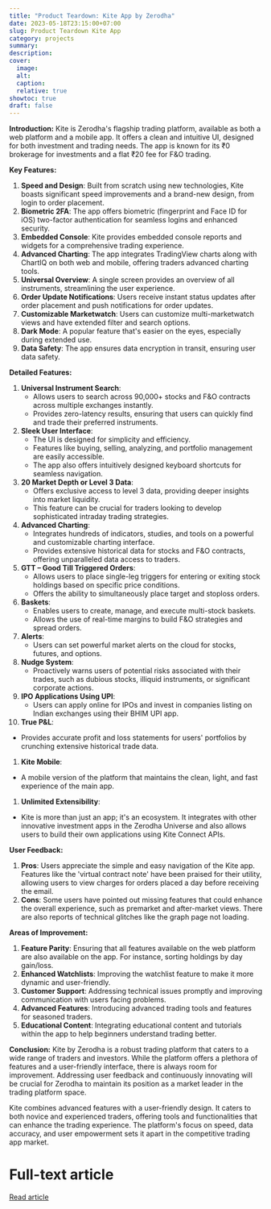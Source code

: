 ```yaml
---
title: "Product Teardown: Kite App by Zerodha"
date: 2023-05-18T23:15:00+07:00
slug: Product Teardown Kite App
category: projects
summary:
description:
cover:
  image:
  alt:
  caption:
  relative: true
showtoc: true
draft: false
---
```


**Introduction:**
Kite is Zerodha's flagship trading platform, available as both a web platform and a mobile app. It offers a clean and intuitive UI, designed for both investment and trading needs. The app is known for its ₹0 brokerage for investments and a flat ₹20 fee for F&O trading.

**Key Features:**

1. **Speed and Design**: Built from scratch using new technologies, Kite boasts significant speed improvements and a brand-new design, from login to order placement.
2. **Biometric 2FA**: The app offers biometric (fingerprint and Face ID for iOS) two-factor authentication for seamless logins and enhanced security.
3. **Embedded Console**: Kite provides embedded console reports and widgets for a comprehensive trading experience.
4. **Advanced Charting**: The app integrates TradingView charts along with ChartIQ on both web and mobile, offering traders advanced charting tools.
5. **Universal Overview**: A single screen provides an overview of all instruments, streamlining the user experience.
6. **Order Update Notifications**: Users receive instant status updates after order placement and push notifications for order updates.
7. **Customizable Marketwatch**: Users can customize multi-marketwatch views and have extended filter and search options.
8. **Dark Mode**: A popular feature that's easier on the eyes, especially during extended use.
9. **Data Safety**: The app ensures data encryption in transit, ensuring user data safety.

**Detailed Features:**

1. **Universal Instrument Search**:
    - Allows users to search across 90,000+ stocks and F&O contracts across multiple exchanges instantly.
    - Provides zero-latency results, ensuring that users can quickly find and trade their preferred instruments.
2. **Sleek User Interface**:
    - The UI is designed for simplicity and efficiency.
    - Features like buying, selling, analyzing, and portfolio management are easily accessible.
    - The app also offers intuitively designed keyboard shortcuts for seamless navigation.
3. **20 Market Depth or Level 3 Data**:
    - Offers exclusive access to level 3 data, providing deeper insights into market liquidity.
    - This feature can be crucial for traders looking to develop sophisticated intraday trading strategies.
4. **Advanced Charting**:
    - Integrates hundreds of indicators, studies, and tools on a powerful and customizable charting interface.
    - Provides extensive historical data for stocks and F&O contracts, offering unparalleled data access to traders.
5. **GTT – Good Till Triggered Orders**:
    - Allows users to place single-leg triggers for entering or exiting stock holdings based on specific price conditions.
    - Offers the ability to simultaneously place target and stoploss orders.
6. **Baskets**:
    - Enables users to create, manage, and execute multi-stock baskets.
    - Allows the use of real-time margins to build F&O strategies and spread orders.
7. **Alerts**:
    - Users can set powerful market alerts on the cloud for stocks, futures, and options.
8. **Nudge System**:
    - Proactively warns users of potential risks associated with their trades, such as dubious stocks, illiquid instruments, or significant corporate actions.
9. **IPO Applications Using UPI**:
    - Users can apply online for IPOs and invest in companies listing on Indian exchanges using their BHIM UPI app.
10. **True P&L**:
- Provides accurate profit and loss statements for users' portfolios by crunching extensive historical trade data.
1. **Kite Mobile**:
- A mobile version of the platform that maintains the clean, light, and fast experience of the main app.
1. **Unlimited Extensibility**:
- Kite is more than just an app; it's an ecosystem. It integrates with other innovative investment apps in the Zerodha Universe and also allows users to build their own applications using Kite Connect APIs.

**User Feedback:**

1. **Pros**: Users appreciate the simple and easy navigation of the Kite app. Features like the 'virtual contract note' have been praised for their utility, allowing users to view charges for orders placed a day before receiving the email.
2. **Cons**: Some users have pointed out missing features that could enhance the overall experience, such as premarket and after-market views. There are also reports of technical glitches like the graph page not loading.

**Areas of Improvement:**

1. **Feature Parity**: Ensuring that all features available on the web platform are also available on the app. For instance, sorting holdings by day gain/loss.
2. **Enhanced Watchlists**: Improving the watchlist feature to make it more dynamic and user-friendly.
3. **Customer Support**: Addressing technical issues promptly and improving communication with users facing problems.
4. **Advanced Features**: Introducing advanced trading tools and features for seasoned traders.
5. **Educational Content**: Integrating educational content and tutorials within the app to help beginners understand trading better.

**Conclusion:**
Kite by Zerodha is a robust trading platform that caters to a wide range of traders and investors. While the platform offers a plethora of features and a user-friendly interface, there is always room for improvement. Addressing user feedback and continuously innovating will be crucial for Zerodha to maintain its position as a market leader in the trading platform space.

Kite combines advanced features with a user-friendly design. It caters to both novice and experienced traders, offering tools and functionalities that can enhance the trading experience. The platform's focus on speed, data accuracy, and user empowerment sets it apart in the competitive trading app market.

# Full-text article
[Read article](https://kprashant.notion.site/Product-Teardown-Kite-App-by-Zerodha-e53ee5fbef7c415aa8b8b9939636d61d)
